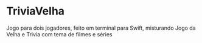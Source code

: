 # TriviaVelha
Jogo para dois jogadores, feito em terminal para Swift, misturando Jogo da Velha e Trivia com tema de filmes e séries
